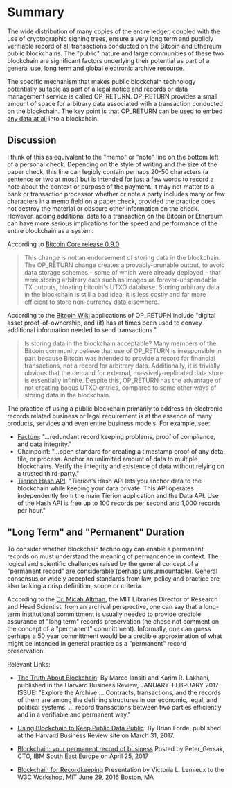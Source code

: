 # Summary

The wide distribution of many copies of the entire ledger, coupled with the use of cryptographic signing trees, ensure a very long term and publicly verifiable record of all transactions conducted on the Bitcoin and Ethereum public blockchains.  The "public" nature and large communities of these two blockchain are significant factors underlying their potential as part of a general use, long term and global electronic archive resource.

The specific mechanism that makes public blockchain technology potentially suitable as part of a legal notice and records or data management service is called OP_RETURN.  OP_RETURN provides a small amount of space for arbitrary data associated with a transaction conducted on the blockchain.  The key point is that OP_RETURN can be used to embed [any data at all](https://21.co/learn/embedding-data-blockchain-op-return/#embedding-data-in-the-blockchain-with-op_return) into a blockchain. 

## Discussion

I think of this as equivalent to the "memo" or "note" line on the bottom left of a  personal check. Depending on the style of writing and the size of the paper check, this line can legibly contain perhaps 20-50 characters (a sentence or two at most) but is intended for just a few words to record a note about the context or purpose of the payment. It may not matter to a bank or transaction processor whether or note a party includes many or few characters in a memo field on a paper check, provided the practice does not destroy the material or obscure other information on the check. However, adding additional data to a transaction on the Bitcoin or Ethereum can have more serious implications for the speed and performance of the entire blockchain as a system.

According to [Bitcoin Core release 0.9.0](https://bitcoin.org/en/release/v0.9.0#opreturn-and-data-in-the-block-chain)

> This change is not an endorsement of storing data in the blockchain. The OP_RETURN change creates a provably-prunable output, to avoid data storage schemes – some of which were already deployed – that were storing arbitrary data such as images as forever-unspendable TX outputs, bloating bitcoin's UTXO database.
> Storing arbitrary data in the blockchain is still a bad idea; it is less costly and far more efficient to store non-currency data elsewhere.

According to the [Bitcoin Wiki](https://en.bitcoin.it/wiki/OP_RETURN) applications of OP_RETURN include "digital asset proof-of-ownership, and (it) has at times been used to convey additional information needed to send transactions."   

> Is storing data in the blockchain acceptable?
Many members of the Bitcoin community believe that use of OP_RETURN is irresponsible in part because Bitcoin was intended to provide a record for financial transactions, not a record for arbitrary data. Additionally, it is trivially obvious that the demand for external, massively-replicated data store is essentially infinite. Despite this, OP_RETURN has the advantage of not creating bogus UTXO entries, compared to some other ways of storing data in the blockchain.

The practice of using a public blockchain primarily to address an electronic records related business or legal requirement is at the essence of many products, services and even entire business models.  For example, see:
* [Factom](https://www.factom.com): "...redundant record keeping problems, proof of compliance, and data integrity." 
* Chainpoint: "...open standard for creating a timestamp proof of any data, file, or process.
Anchor an unlimited amount of data to multiple blockchains. Verify the integrity and existence of data without relying on a trusted third-party."
* [Tierion Hash API](https://tierion.com/docs/hashapi): "Tierion’s Hash API lets you anchor data to the blockchain while keeping your data private. This API operates independently from the main Tierion application and the Data API. Use of the Hash API is free up to 100 records per second and 1,000 records per hour."

## "Long Term" and "Permanent" Duration

To consider whether blockchain technology can enable a permanent records on must understand the meaning of permancence in context.  The logical and scientific challenges raised by the general concept of a "permanent record" are considerable (perhaps unsurmountable). General consensus or widely accepted standards from law, policy and practice are also lacking a crisp definition, scope or criteria.

According to the [Dr. Micah Altman](http://informatics.mit.edu), the MIT Libraries Director of Research and Head Scientist, from an archival perspective, one can say that a long-term institutional committment is usually needed to provide credible assurance of "long term" records preservation (he chose not comment on the concept of a "permanent" committment).  Informally, one can guess perhaps a 50 year committment would be a credible approximation of what might be intended in general practice as a "permanent" record preservation.

Relevant Links:

* [The Truth About Blockchain](https://hbr.org/2017/01/the-truth-about-blockchain): By Marco Iansiti and Karim R. Lakhani, published in the Harvard Business Review, JANUARY–FEBRUARY 2017 ISSUE: "Explore the Archive ... Contracts, transactions, and the records of them are among the defining structures in our economic, legal, and political systems. ... record transactions between two parties efficiently and in a verifiable and permanent way."

* [Using Blockchain to Keep Public Data Public](https://hbr.org/2017/03/using-blockchain-to-keep-public-data-public): By Brian Forde,  published at the Harvard Business Review site on March 31, 2017.

* [Blockchain: your permanent record of business](https://www.ibm.com/blogs/southeast-europe/blockchain-permanent-record-business) Posted by Peter_Gersak, CTO, IBM South East Europe on April 25, 2017

* [Blockchain for Recordkeeping](https://www.w3.org/2016/04/blockchain-workshop/slides/Lemieux-Blockchain_for_Recordkeeping.pdf) Presentation by Victoria L. Lemieux to the W3C Workshop, MIT June 29, 2016 Boston, MA 






